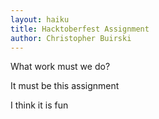 ```yaml
---
layout: haiku
title: Hacktoberfest Assignment
author: Christopher Buirski
---
```


What work must we do?

It must be this assignment

I think it is fun
